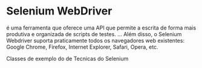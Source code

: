 # Selenium WebDriver
é uma ferramenta que oferece uma API que permite a escrita de forma mais produtiva e organizada de scripts de testes. ... Além disso, o Selenium Webdriver suporta praticamente todos os navegadores web existentes: Google Chrome, Firefox, Internet Explorer, Safari, Opera, etc.
 
Classes de exemplo do de Tecnicas do Selenium
